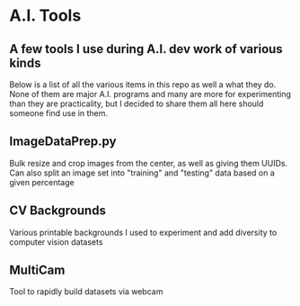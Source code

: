 # A.I. Tools
## A few tools I use during A.I. dev work of various kinds
Below is a list of all the various items in this repo as well a what they do. None of them are major A.I. programs and many are more for experimenting than they are practicality, but I decided to share them all here should someone find use in them.  

## ImageDataPrep.py
Bulk resize and crop images from the center, as well as giving them UUIDs. Can also split an image set into "training" and "testing" data based on a given percentage

## CV Backgrounds
Various printable backgrounds I used to experiment and add diversity to computer vision datasets

## MultiCam
Tool to rapidly build datasets via webcam